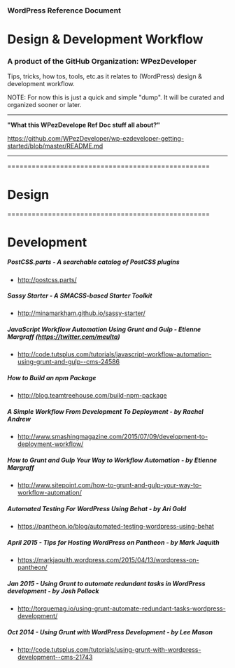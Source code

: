 ### WordPress Reference Document
# Design & Development Workflow
### A product of the GitHub Organization: WPezDeveloper

Tips, tricks, how tos, tools, etc.as it relates to (WordPress) design & development workflow. 

NOTE: For now this is just a quick and simple "dump". It will be curated and organized sooner or later.

---

**"What this WPezDevelope Ref Doc stuff all about?"**

https://github.com/WPezDeveloper/wp-ezdeveloper-getting-started/blob/master/README.md

---

==================================================

# Design


==================================================

# Development

##### PostCSS.parts - A searchable catalog of PostCSS plugins
 - http://postcss.parts/

##### Sassy Starter - A SMACSS-based Starter Toolkit
 - http://minamarkham.github.io/sassy-starter/


##### JavaScript Workflow Automation Using Grunt and Gulp - Etienne Margraff (https://twitter.com/meulta)
 - http://code.tutsplus.com/tutorials/javascript-workflow-automation-using-grunt-and-gulp--cms-24586


##### How to Build an npm Package
 - http://blog.teamtreehouse.com/build-npm-package

##### A Simple Workflow From Development To Deployment - by Rachel Andrew
 - http://www.smashingmagazine.com/2015/07/09/development-to-deployment-workflow/

##### How to Grunt and Gulp Your Way to Workflow Automation - by Etienne Margraff
 - http://www.sitepoint.com/how-to-grunt-and-gulp-your-way-to-workflow-automation/

##### Automated Testing For WordPress Using Behat - by Ari Gold
- https://pantheon.io/blog/automated-testing-wordpress-using-behat


##### April 2015 - Tips for Hosting WordPress on Pantheon - by Mark Jaquith
 - https://markjaquith.wordpress.com/2015/04/13/wordpress-on-pantheon/
 

##### Jan 2015 - Using Grunt to automate redundant tasks in WordPress development - by Josh Pollock 
 - http://torquemag.io/using-grunt-automate-redundant-tasks-wordpress-development/

 
##### Oct 2014 - Using Grunt with WordPress Development - by Lee Mason
 - http://code.tutsplus.com/tutorials/using-grunt-with-wordpress-development--cms-21743
